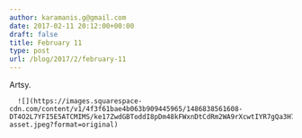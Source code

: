 ```yaml
---
author: karamanis.g@gmail.com
date: 2017-02-11 20:12:00+00:00
draft: false
title: February 11
type: post
url: /blog/2017/2/february-11
---
```


Artsy.


  
      ![](https://images.squarespace-cdn.com/content/v1/4f3f61bae4b063b909445965/1486838561608-DT4O2L7YFI5E5ATCMIMS/ke17ZwdGBToddI8pDm48kFWxnDtCdRm2WA9rXcwtIYR7gQa3H78H3Y0txjaiv_0fDoOvxcdMmMKkDsyUqMSsMWxHk725yiiHCCLfrh8O1z5QPOohDIaIeljMHgDF5CVlOqpeNLcJ80NK65_fV7S1UcTSrQkGwCGRqSxozz07hWZrYGYYH8sg4qn8Lpf9k1pYMHPsat2_S1jaQY3SwdyaXg/image-asset.jpeg?format=original)

